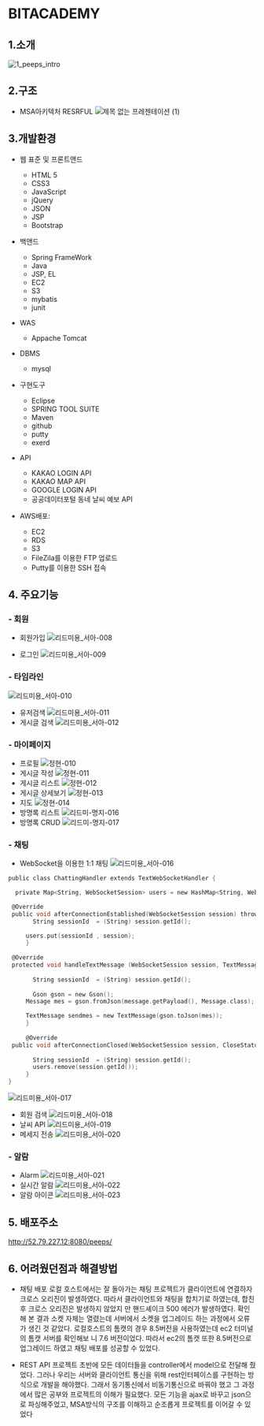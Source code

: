
# BITACADEMY 

## 1.소개

![1_peeps_intro](https://user-images.githubusercontent.com/71624723/110078703-7b930d80-7dcb-11eb-98ab-476979fb197d.png)

## 2.구조 
 * MSA아키텍처  RESRFUL
  ![제목 없는 프레젠테이션 (1)](https://user-images.githubusercontent.com/71998081/110272493-aff60c00-800d-11eb-872f-57b80cd722d8.jpg)

 

      
## 3.개발환경
  
  * 웹 표준 및 프론트앤드 
   
    *  HTML 5
    *  CSS3
    * JavaScript
    * jQuery
    * JSON
    * JSP
    * Bootstrap
    
  * 백앤드
    * Spring FrameWork
    * Java
    *  JSP, EL
    *  EC2
    *  S3
    *  mybatis
    *  junit
  
  * WAS
    * Appache Tomcat
  
  * DBMS
    * mysql
    
  * 구현도구
    * Eclipse 
    * SPRING TOOL SUITE 
    * Maven
    * github
    * putty
    * exerd
  
  * API
    * KAKAO LOGIN API
    * KAKAO MAP API
    * GOOGLE LOGIN API 
    * 공공데이터포털 동네 날씨 예보 API
   
  * AWS배포: 
    
    * EC2
    * RDS
    * S3 
    * FileZila를 이용한 FTP 업로드
    * Putty를 이용한 SSH 접속

  ## 4. 주요기능
  ### - 회원
  + 회원가입
  ![리드미용_서아-008](https://user-images.githubusercontent.com/71997900/110235350-ec285e80-7f72-11eb-8845-0ea63339245d.png)

  + 로그인
  ![리드미용_서아-009](https://user-images.githubusercontent.com/71997900/110235353-ef234f00-7f72-11eb-8fc8-074036196264.png)
  
  ### - 타임라인
  
  ![리드미용_서아-010](https://user-images.githubusercontent.com/71997900/110235385-10843b00-7f73-11eb-85b1-04a56a373b61.png)
  + 유저검색
  ![리드미용_서아-011](https://user-images.githubusercontent.com/71997900/110235397-1ed25700-7f73-11eb-9803-87008d34fb9f.png)
  + 게시글 검색
  ![리드미용_서아-012](https://user-images.githubusercontent.com/71997900/110235409-2691fb80-7f73-11eb-87fe-f1429ed1e9ec.png)

  ### - 마이페이지
  + 프로필
  ![정현-010](https://user-images.githubusercontent.com/71624723/110286120-b72a1380-8027-11eb-999f-e9d4a2e962f3.png)
  + 게시글 작성
  ![정현-011](https://user-images.githubusercontent.com/71624723/110286122-b8f3d700-8027-11eb-807b-87f6172d60b1.png)
  + 게시글 리스트
  ![정현-012](https://user-images.githubusercontent.com/71624723/110286134-bf824e80-8027-11eb-85a3-aaf93321ae3c.png)
  + 게시글 상세보기
  ![정현-013](https://user-images.githubusercontent.com/71624723/110286144-c3ae6c00-8027-11eb-9b54-eb98a351a6c8.png)
  + 지도
  ![정현-014](https://user-images.githubusercontent.com/71624723/110286146-c5782f80-8027-11eb-8934-8ce02a895d57.png)
  + 방명록 리스트
  ![리드미-명지-016](https://user-images.githubusercontent.com/71998081/110289261-87313f00-802c-11eb-9642-25844399f6f3.jpg)
  + 방명록 CRUD
  ![리드미-명지-017](https://user-images.githubusercontent.com/71998081/110289455-cbbcda80-802c-11eb-82d9-336fe88e9980.jpg)


  ### - 채팅
  + WebSocket을 이용한 1:1 채팅
  ![리드미용_서아-016](https://user-images.githubusercontent.com/71997900/110496011-6a822d80-8138-11eb-9c57-6cd56ec4ecd8.png)
   ```c
  public class ChattingHandler extends TextWebSocketHandler {
  
     private Map<String, WebSocketSession> users = new HashMap<String, WebSocketSession>();
  
  	@Override
	public void afterConnectionEstablished(WebSocketSession session) throws Exception {
          String sessionId  = (String) session.getId();

		users.put(sessionId , session);
        }
      
  	@Override
	protected void handleTextMessage (WebSocketSession session, TextMessage message) throws Exception { 
     
          String sessionId  = (String) session.getId();
          
          Gson gson = new Gson();
		Message mes = gson.fromJson(message.getPayload(), Message.class);

		TextMessage sendmes = new TextMessage(gson.toJson(mes));
        }
     
        @Override
	public void afterConnectionClosed(WebSocketSession session, CloseStatus status) throws Exception {
     
          String sessionId  = (String) session.getId(); 
          users.remove(session.getId());
        }
   }
  ```
  ![리드미용_서아-017](https://user-images.githubusercontent.com/71997900/110497018-6c98bc00-8139-11eb-9f1b-38b4aa57751e.png)
  + 회원 검색
  ![리드미용_서아-018](https://user-images.githubusercontent.com/71997900/110496119-85ed3880-8138-11eb-9f2b-5078a0703ca1.png)
  + 날씨 API
  ![리드미용_서아-019](https://user-images.githubusercontent.com/71997900/110496180-956c8180-8138-11eb-84d7-79d12a67c18b.png)
  + 메세지 전송
  ![리드미용_서아-020](https://user-images.githubusercontent.com/71997900/110496283-ac12d880-8138-11eb-9422-84d3d8082ca2.png)
 
  ### - 알람
  + Alarm
  ![리드미용_서아-021](https://user-images.githubusercontent.com/71997900/110496431-cea4f180-8138-11eb-84b6-ca255465c054.png)
  + 실시간 알람
  ![리드미용_서아-022](https://user-images.githubusercontent.com/71997900/110496482-dbc1e080-8138-11eb-8716-af5253c1fd98.png)
  + 알람 아이콘
  ![리드미용_서아-023](https://user-images.githubusercontent.com/71997900/110496515-e54b4880-8138-11eb-894f-868253107401.png)



## 5. 배포주소
http://52.79.227.12:8080/peeps/

## 6. 어려웠던점과 해결방법
  
  * 채팅 배포
        로컬 호스트에서는 잘 돌아가는 채팅 프로젝트가 클라이언트에 연결하자 크로스 오리진이 발생하였다. 따라서 클라이언트와 채팅을 합치기로 하였는데, 합친 후 크로스 오리진은 발생하지 않았지	         만 핸드셰이크 500 에러가 발생하였다.
	확인 해 본 결과 소켓 자체는 열렸는데 서버에서 소켓을 업그레이드 하는 과정에서 오류가 생긴 것 같았다. 로컬호스트의 톰캣의 경우 8.5버전을 사용하였는데 ec2 터미널의 톰캣 서버를 확인해보	   니 7.6 버전이었다. 따라서 ec2의 톰캣 또한 8.5버전으로 업그레이드 하였고 채팅 배포를 성공할 수 있었다.
	
 * REST API
      프로젝트 초반에  모든 데이터들을 controller에서 model으로 전달해 줬었다. 그러나 우리는 서버와 클라이언트 통신을 위해 rest인터페이스를 구현하는 방식으로 개발을 해야했다. 
      그래서 동기통신에서 비동기통신으로 바꿔야 했고 그 과정에서 많은 공부와 프로젝트의 이해가 필요했다.  모든 기능을  ajax로 바꾸고 json으로 파싱해주었고, MSA방식의 구조를 이해하고 순조롭게       프로젝트를 이어갈 수 있었다
 
